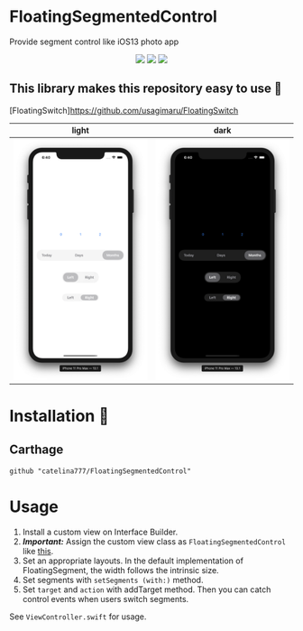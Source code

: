 # FloatingSegmentedControl
Provide segment control like iOS13 photo app

<p align="center">
    <img src="https://img.shields.io/badge/Swift-5.0-orange.svg">
    <img src="https://img.shields.io/badge/platforms-ios-black.svg">
    <img src="https://img.shields.io/badge/Carthage-compatible-4BC51D.svg?style=flat" href="https://github.com/Carthage/Carthage">
</p>

## This library makes this repository easy to use 👀
[FloatingSwitch]https://github.com/usagimaru/FloatingSwitch

light             |  dark
:-------------------------:|:-------------------------:
![](Images/light-mode_example.png)  |  ![](Images/dark-mode_example.png)


# Installation 🚀

## Carthage
```
github "catelina777/FloatingSegmentedControl"
```

# Usage
1. Install a custom view on Interface Builder.
2. ***Important:*** Assign the custom view class as `FloatingSegmentedControl` like [this](Images/custom_view.png).
3. Set an appropriate layouts. In the default implementation of FloatingSegment, the width follows the intrinsic size.
4. Set segments with `setSegments (with:)` method.
5. Set `target` and `action` with addTarget method. Then you can catch control events when users switch segments.

See `ViewController.swift` for usage.

